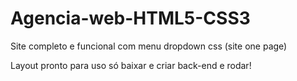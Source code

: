 # Agencia-web-HTML5-CSS3
Site completo e funcional com menu dropdown css (site one page)

Layout pronto para uso só baixar e criar back-end e rodar! 
